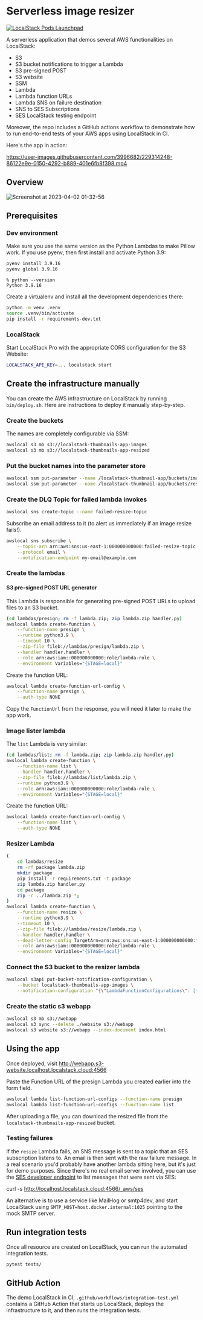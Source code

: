 # Serverless image resizer

[![LocalStack Pods Launchpad](https://localstack.cloud/gh/launch-pod-badge.svg)](https://app.localstack.cloud/launchpad?url=https://github.com/thrau/serverless-image-resizer/releases/download/v0.1.0/serverless-image-resizer-cloudpod-v0.1.0.zip)


A serverless application that demos several AWS functionalities on LocalStack:
* S3
* S3 bucket notifications to trigger a Lambda
* S3 pre-signed POST
* S3 website
* SSM
* Lambda
* Lambda function URLs
* Lambda SNS on failure destination
* SNS to SES Subscriptions
* SES LocalStack testing endpoint

Moreover, the repo includes a GitHub actions workflow to demonstrate how to run end-to-end tests of your AWS apps using LocalStack in CI.

Here's the app in action:


https://user-images.githubusercontent.com/3996682/229314248-86122e9e-0150-4292-b889-401e6fb8f398.mp4


## Overview

![Screenshot at 2023-04-02 01-32-56](https://user-images.githubusercontent.com/3996682/229322761-92f52eec-5bfb-412a-a3cb-8af4ee1fed24.png)

## Prerequisites

### Dev environment

Make sure you use the same version as the Python Lambdas to make Pillow work.
If you use pyenv, then first install and activate Python 3.9:
```bash
pyenv install 3.9.16
pyenv global 3.9.16
```

```console
% python --version
Python 3.9.16
```

Create a virtualenv and install all the development dependencies there:

```bash
python -m venv .venv
source .venv/bin/activate
pip install -r requirements-dev.txt
```

### LocalStack

Start LocalStack Pro with the appropriate CORS configuration for the S3 Website:

```bash
LOCALSTACK_API_KEY=... localstack start
```

## Create the infrastructure manually

You can create the AWS infrastructure on LocalStack by running `bin/deploy.sh`.
Here are instructions to deploy it manually step-by-step.

### Create the buckets

The names are completely configurable via SSM:

```bash
awslocal s3 mb s3://localstack-thumbnails-app-images
awslocal s3 mb s3://localstack-thumbnails-app-resized
```

### Put the bucket names into the parameter store

```bash
awslocal ssm put-parameter --name /localstack-thumbnail-app/buckets/images --type "String" --value "localstack-thumbnails-app-images"
awslocal ssm put-parameter --name /localstack-thumbnail-app/buckets/resized --type "String" --value "localstack-thumbnails-app-resized"
```

### Create the DLQ Topic for failed lambda invokes

```bash
awslocal sns create-topic --name failed-resize-topic
```

Subscribe an email address to it (to alert us immediately if an image resize fails!).

```bash
awslocal sns subscribe \
    --topic-arn arn:aws:sns:us-east-1:000000000000:failed-resize-topic \
    --protocol email \
    --notification-endpoint my-email@example.com
```

### Create the lambdas

#### S3 pre-signed POST URL generator

This Lambda is responsible for generating pre-signed POST URLs to upload files to an S3 bucket.

```bash
(cd lambdas/presign; rm -f lambda.zip; zip lambda.zip handler.py)
awslocal lambda create-function \
    --function-name presign \
    --runtime python3.9 \
    --timeout 10 \
    --zip-file fileb://lambdas/presign/lambda.zip \
    --handler handler.handler \
    --role arn:aws:iam::000000000000:role/lambda-role \
    --environment Variables="{STAGE=local}"
```

Create the function URL:

```bash
awslocal lambda create-function-url-config \
    --function-name presign \
    --auth-type NONE
```

Copy the `FunctionUrl` from the response, you will need it later to make the app work.

### Image lister lambda

The `list` Lambda is very similar:

```bash
(cd lambdas/list; rm -f lambda.zip; zip lambda.zip handler.py)
awslocal lambda create-function \
    --function-name list \
    --handler handler.handler \
    --zip-file fileb://lambdas/list/lambda.zip \
    --runtime python3.9 \
    --role arn:aws:iam::000000000000:role/lambda-role \
    --environment Variables="{STAGE=local}"
```

Create the function URL:

```bash
awslocal lambda create-function-url-config \
    --function-name list \
    --auth-type NONE
```

### Resizer Lambda

```bash
(
    cd lambdas/resize
    rm -rf package lambda.zip
    mkdir package
    pip install -r requirements.txt -t package
    zip lambda.zip handler.py
    cd package
    zip -r ../lambda.zip *;
)
awslocal lambda create-function \
    --function-name resize \
    --runtime python3.9 \
    --timeout 10 \
    --zip-file fileb://lambdas/resize/lambda.zip \
    --handler handler.handler \
    --dead-letter-config TargetArn=arn:aws:sns:us-east-1:000000000000:failed-resize-topic \
    --role arn:aws:iam::000000000000:role/lambda-role \
    --environment Variables="{STAGE=local}"
```

### Connect the S3 bucket to the resizer lambda

```bash
awslocal s3api put-bucket-notification-configuration \
    --bucket localstack-thumbnails-app-images \
    --notification-configuration "{\"LambdaFunctionConfigurations\": [{\"LambdaFunctionArn\": \"$(awslocal lambda get-function --function-name resize | jq -r .Configuration.FunctionArn)\", \"Events\": [\"s3:ObjectCreated:*\"]}]}"
```

### Create the static s3 webapp

```bash
awslocal s3 mb s3://webapp
awslocal s3 sync --delete ./website s3://webapp
awslocal s3 website s3://webapp --index-document index.html
```

## Using the app

Once deployed, visit http://webapp.s3-website.localhost.localstack.cloud:4566

Paste the Function URL of the presign Lambda you created earlier into the form field.
```bash
awslocal lambda list-function-url-configs --function-name presign
awslocal lambda list-function-url-configs --function-name list
```

After uploading a file, you can download the resized file from the `localstack-thumbnails-app-resized` bucket.

### Testing failures

If the `resize` Lambda fails, an SNS message is sent to a topic that an SES subscription listens to.
An email is then sent with the raw failure message.
In a real scenario you'd probably have another lambda sitting here, but it's just for demo purposes.
Since there's no real email server involved, you can use the [SES developer endpoint](https://docs.localstack.cloud/user-guide/aws/ses/) to list messages that were sent via SES:

curl -s http://localhost.localstack.cloud:4566/_aws/ses

An alternative is to use a service like MailHog or smtp4dev, and start LocalStack using `SMTP_HOST=host.docker.internal:1025` pointing to the mock SMTP server.

## Run integration tests

Once all resource are created on LocalStack, you can run the automated integration tests.

```bash
pytest tests/
```

## GitHub Action

The demo LocalStack in CI, `.github/workflows/integration-test.yml` contains a GitHub Action that starts up LocalStack,
deploys the infrastructure to it, and then runs the integration tests.
